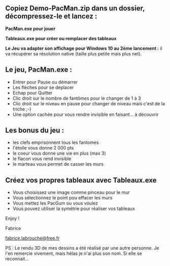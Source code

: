 
Copiez Demo-PacMan.zip dans un dossier, décompressez-le et lancez :
-
**PacMan.exe pour jouer**

**Tableaux.exe pour créer ou remplacer des tableaux**

**Le Jeu va adapter son affichage pour Windows 10 au 2ème lancement :**
il va récupérer sa résolution native (taille plus petite mais plus net).


Le jeu, PacMan.exe :
-
- Entrer pour Pause ou démarrer
- Les flèches pour se deplacer
- Echap pour Quitter
- Clic droit sur le nombre de fantômes pour le changer de 1 à 3
- Clic droit sur le niveau en pause pour changer de niveau mais c'est de la triche ;-)
- Une option cachée pour vous rendre invisible en faisant... à découvrir


Les bonus du jeu :
-
- les clefs emprisonnent tous les fantomes
- l'étoile vous donne 2 000 pts
- le coeur vous donne une vie en plus (max 3)
- le flacon vous rend invisible
- le marteau vous permet de casser les murs



Créez vos propres tableaux avec Tableaux.exe
-
- Vous choisissez une image comme pinceau pour le mur
- Vous sélectionnez le point pou effacer les murs
- Vous mettez les PacGum ou vous voulez
- Vous pouvez utiliser la symétrie pour réaliser vos tableaux


Enjoy !

Fabrice

<fabrice.labrouche@free.fr>


PS : Le rendu 3D de mes dessins a été réalisé par une autre personne. 
Je l'en remercie vivement, mais hélas je n'ai plus son nom. 
Si elle se reconnait...
